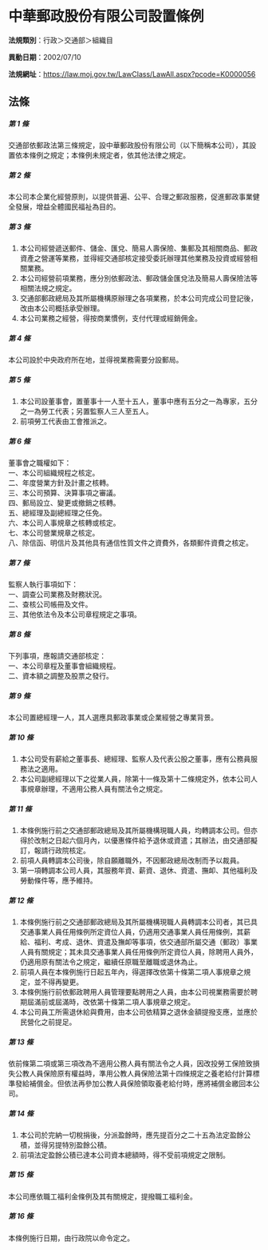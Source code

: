 # 中華郵政股份有限公司設置條例

**法規類別**：行政＞交通部＞組織目

**異動日期**：2002/07/10  

**法規網址**：https://law.moj.gov.tw/LawClass/LawAll.aspx?pcode=K0000056





## 法條
##### 第 1 條
交通部依郵政法第三條規定，設中華郵政股份有限公司（以下簡稱本公司），其設置依本條例之規定；本條例未規定者，依其他法律之規定。

##### 第 2 條
本公司本企業化經營原則，以提供普遍、公平、合理之郵政服務，促進郵政事業健全發展，增益全體國民福祉為目的。

##### 第 3 條
1. 本公司經營遞送郵件、儲金、匯兌、簡易人壽保險、集郵及其相關商品、郵政資產之營運等業務，並得經交通部核定接受委託辦理其他業務及投資或經營相關業務。
1. 本公司經營前項業務，應分別依郵政法、郵政儲金匯兌法及簡易人壽保險法等相關法規之規定。
1. 交通部郵政總局及其所屬機構原辦理之各項業務，於本公司完成公司登記後，改由本公司概括承受辦理。
1. 本公司業務之經營，得按商業慣例，支付代理或經銷佣金。

##### 第 4 條
本公司設於中央政府所在地，並得視業務需要分設郵局。

##### 第 5 條
1. 本公司設董事會，置董事十一人至十五人，董事中應有五分之一為專家，五分之一為勞工代表；另置監察人三人至五人。
1. 前項勞工代表由工會推派之。

##### 第 6 條
董事會之職權如下：  
一、本公司組織規程之核定。  
二、年度營業方針及計畫之核轉。  
三、本公司預算、決算事項之審議。  
四、郵局設立、變更或撤銷之核轉。  
五、總經理及副總經理之任免。  
六、本公司人事規章之核轉或核定。  
七、本公司營業規章之核定。  
八、除信函、明信片及其他具有通信性質文件之資費外，各類郵件資費之核定。  

##### 第 7 條
監察人執行事項如下：  
一、調查公司業務及財務狀況。  
二、查核公司帳冊及文件。  
三、其他依法令及本公司章程規定之事項。  

##### 第 8 條
下列事項，應報請交通部核定：  
一、本公司章程及董事會組織規程。  
二、資本額之調整及股票之發行。  

##### 第 9 條
本公司置總經理一人，其人選應具郵政事業或企業經營之專業背景。

##### 第 10 條
1. 本公司受有薪給之董事長、總經理、監察人及代表公股之董事，應有公務員服務法之適用。
1. 本公司副總經理以下之從業人員，除第十一條及第十二條規定外，依本公司人事規章辦理，不適用公務人員有關法令之規定。

##### 第 11 條
1. 本條例施行前之交通部郵政總局及其所屬機構現職人員，均轉調本公司。但亦得於改制之日起六個月內，以優惠條件給予退休或資遣；其辦法，由交通部擬訂，報請行政院核定。
1. 前項人員轉調本公司後，除自願離職外，不因郵政總局改制而予以裁員。
1. 第一項轉調本公司人員，其服務年資、薪資、退休、資遣、撫卹、其他福利及勞動條件等，應予維持。

##### 第 12 條
1. 本條例施行前之交通部郵政總局及其所屬機構現職人員轉調本公司者，其已具交通事業人員任用條例所定資位人員，仍適用交通事業人員任用條例，其薪給、福利、考成、退休、資遣及撫卹等事項，依交通部所屬交通（郵政）事業人員有關規定；其未具交通事業人員任用條例所定資位人員，除聘用人員外，仍適用原有關法令之規定，繼續任原職至離職或退休為止。
1. 前項人員在本條例施行日起五年內，得選擇改依第十條第二項人事規章之規定，並不得再變更。
1. 本條例施行前依郵政聘用人員管理要點聘用之人員，由本公司視業務需要於聘期屆滿前或屆滿時，改依第十條第二項人事規章之規定。
1. 本公司員工所需退休給與費用，由本公司依精算之退休金額提撥支應，並應於民營化之前提足。

##### 第 13 條
依前條第二項或第三項改為不適用公務人員有關法令之人員，因改投勞工保險致損失公教人員保險原有權益時，準用公教人員保險法第十四條規定之養老給付計算標準發給補償金。但依法再參加公教人員保險領取養老給付時，應將補償金繳回本公司。

##### 第 14 條
1. 本公司於完納一切稅捐後，分派盈餘時，應先提百分之二十五為法定盈餘公積，並得另提特別盈餘公積。
1. 前項法定盈餘公積已達本公司資本總額時，得不受前項規定之限制。

##### 第 15 條
本公司應依職工福利金條例及其有關規定，提撥職工福利金。

##### 第 16 條
本條例施行日期，由行政院以命令定之。


